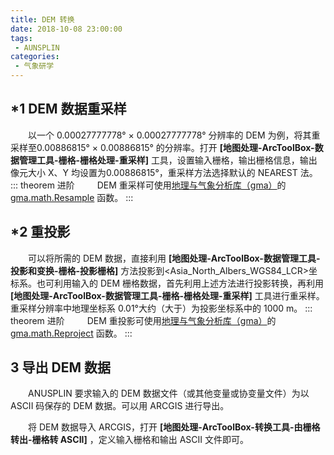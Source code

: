 ```yaml
---
title: DEM 转换
date: 2018-10-08 23:00:00
tags:
 - AUNSPLIN
categories:
 - 气象研学
---
```


## *1 DEM 数据重采样	
&emsp;&emsp;以一个 0.00027777778° × 0.00027777778° 分辨率的 DEM 为例，将其重采样至0.00886815° × 0.00886815° 的分辨率。打开 **[地图处理-ArcToolBox-数据管理工具-栅格-栅格处理-重采样]** 工具，设置输入栅格，输出栅格信息，输出像元大小 X、Y 均设置为0.00886815°，重采样方法选择默认的 NEAREST 法。
::: theorem 进阶
&emsp;&emsp; DEM 重采样可使用[地理与气象分析库（gma）](/01.gma/1.Introduce.html)的 [gma.math.Resample](/01.gma/6.Use.html#_4-6-resample) 函数。
:::
## *2 重投影
&emsp;&emsp;可以将所需的 DEM 数据，直接利用 **[地图处理-ArcToolBox-数据管理工具-投影和变换-栅格-投影栅格]** 方法投影到<Asia_North_Albers_WGS84_LCR>坐标系。也可利用输入的 DEM 栅格数据，首先利用上述方法进行投影转换，再利用 **[地图处理-ArcToolBox-数据管理工具-栅格-栅格处理-重采样]** 工具进行重采样。重采样分辨率中地理坐标系 0.01°大约（大于）为投影坐标系中的 1000 m。
::: theorem 进阶
&emsp;&emsp; DEM 重投影可使用[地理与气象分析库（gma）](/01.gma/1.Introduce.html)的 [gma.math.Reproject](/01.gma/6.Use.html#_4-7-reproject) 函数。
:::
## 3 导出 DEM 数据

&emsp;&emsp;ANUSPLIN 要求输入的 DEM 数据文件（或其他变量或协变量文件）为以 ASCII 码保存的 DEM 数据。可以用 ARCGIS 进行导出。

&emsp;&emsp;将 DEM 数据导入 ARCGIS，打开 **[地图处理-ArcToolBox-转换工具-由栅格转出-栅格转 ASCII]** ，定义输入栅格和输出 ASCII 文件即可。


